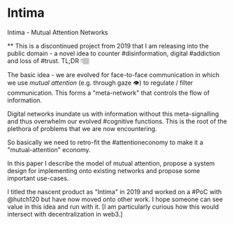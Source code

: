 # Intima
Intima - Mutual Attention Networks

** This is a discontinued project from 2019 that I am releasing into the public domain - a novel idea to counter #disinformation, digital #addiction and loss of #trust. TL;DR 👇🏽

The basic idea - we are evolved for face-to-face communication in which we use *mutual attention* (e.g. through gaze 👁) to regulate / filter communication. This forms a "meta-network" that controls the flow of information. 

Digital networks inundate us with information without this meta-signalling and thus overwhelm our evolved #cognitive functions. This is the root of the plethora of problems that we are now encountering.

So basically we need to retro-fit the #attentioneconomy to make it a "mutual-attention" economy.

In this paper I describe the model of mutual attention, propose a system design for implementing onto existing networks and propose some important use-cases.

I titled the nascent product as "Intima" in 2019 and worked on a #PoC with @hutch120 but have now moved onto other work. I hope someone can see value in this idea and run with it. [I am particularly curious how this would intersect with decentralization in web3.]

